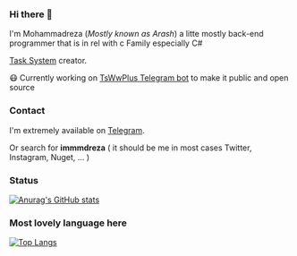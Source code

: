 ### Hi there 👋
I'm Mohammadreza (_Mostly known as Arash_) a litte mostly back-end programmer that is in rel with c Family especially C#

[Task System](https://github.com/Task-System) creator.

😷 Currently working on [TsWwPlus Telegram bot](https://t.me/TsWwPLus_bot) to make it public and open source 

### Contact 
I'm extremely available on [Telegram](https://t.me/a_ras_h).

Or search for **immmdreza** ( it should be me in most cases Twitter, Instagram, Nuget, ... )

### Status
[![Anurag's GitHub stats](https://github-readme-stats.vercel.app/api?username=immmdreza&show_icons=true&theme=onedark)](https://github.com/anuraghazra/github-readme-stats)

### Most lovely language here

[![Top Langs](https://github-readme-stats.vercel.app/api/top-langs/?username=immmdreza&theme=onedark&layout=compact)](https://github.com/anuraghazra/github-readme-stats)

<!--
**immmdreza/immmdreza** is a ✨ _special_ ✨ repository because its `README.md` (this file) appears on your GitHub profile.

Here are some ideas to get you started:

- 🔭 I’m currently working on ...
- 🌱 I’m currently learning ...
- 👯 I’m looking to collaborate on ...
- 🤔 I’m looking for help with ...
- 💬 Ask me about ...
- 📫 How to reach me: ...
- 😄 Pronouns: ...
- ⚡ Fun fact: ...
-->
